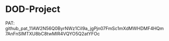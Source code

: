 # DOD-Project
PAT: 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
